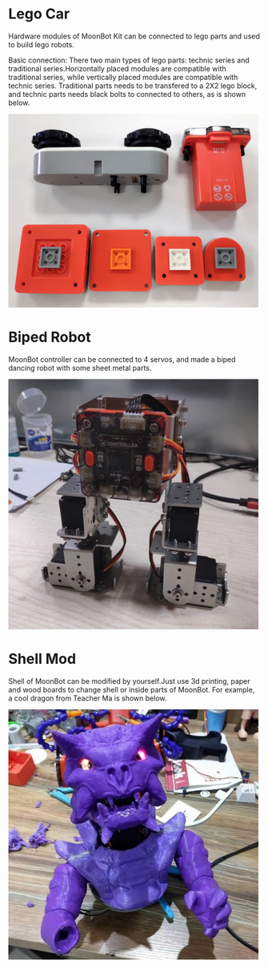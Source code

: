 # Lego Car

Hardware modules of MoonBot Kit can be connected to lego parts and used to build lego robots.

Basic connection: There two main types of lego parts: technic series and traditional series.Horizontally placed modules are compatible with traditional series, 
while vertically placed modules are compatible with technic series. 
Traditional parts needs to be transfered to a 2X2 lego block, and technic parts needs black bolts to connected to others, as is shown below.

![](./images/MoonBot_extension_lego_compatible.png)

# Biped Robot

MoonBot controller can be connected to 4 servos, and made a biped dancing robot with some sheet metal parts.

![](./images/MoonBot_extension_biped_robot.png)

# Shell Mod

Shell of MoonBot can be modified by yourself.Just use 3d printing, paper and wood boards to change shell or inside parts of MoonBot.
For example, a cool dragon from Teacher Ma is shown below.

![](./images/MoonBot_extension_shell_mod.png)
